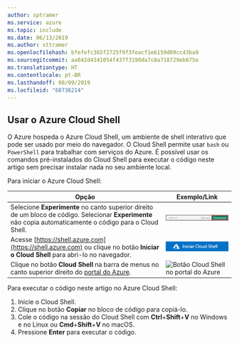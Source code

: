 ```yaml
---
author: sptramer
ms.service: azure
ms.topic: include
ms.date: 06/13/2019
ms.author: sttramer
ms.openlocfilehash: bfefefc365f2725f9f3feacf1e6159d09cc43ba9
ms.sourcegitcommit: aa042d4341054f437f3190da7c8a718729eb675e
ms.translationtype: HT
ms.contentlocale: pt-BR
ms.lasthandoff: 08/09/2019
ms.locfileid: "68736214"
---
```

## <a name="use-azure-cloud-shell"></a>Usar o Azure Cloud Shell

O Azure hospeda o Azure Cloud Shell, um ambiente de shell interativo que pode ser usado por meio do navegador. O Cloud Shell permite usar `bash` ou `PowerShell` para trabalhar com serviços do Azure. É possível usar os comandos pré-instalados do Cloud Shell para executar o código neste artigo sem precisar instalar nada no seu ambiente local.

Para iniciar o Azure Cloud Shell:

| Opção | Exemplo/Link |
|-----------------------------------------------|---|
| Selecione **Experimente** no canto superior direito de um bloco de código. Selecionar **Experimente** não copia automaticamente o código para o Cloud Shell. | ![Exemplo de “Experimente” no Azure Cloud Shell](./media/cloud-shell-try-it/cli-try-it.png) |
| Acesse [https://shell.azure.com](https://shell.azure.com) ou clique no botão **Iniciar o Cloud Shell** para abri-lo no navegador. | [![Inicie o Cloud Shell em uma nova janela](media/cloud-shell-try-it/launchcloudshell.png)](https://shell.azure.com) |
| Clique no botão **Cloud Shell** na barra de menus no canto superior direito do [portal do Azure](https://portal.azure.com). | ![Botão Cloud Shell no portal do Azure](./media/cloud-shell-try-it/cloud-shell-menu.png) |

Para executar o código neste artigo no Azure Cloud Shell:

1. Inicie o Cloud Shell.
1. Clique no botão **Copiar** no bloco de código para copiá-lo. 
1. Cole o código na sessão do Cloud Shell com **Ctrl**+**Shift**+**V** no Windows e no Linux ou **Cmd**+**Shift**+**V** no macOS. 
1. Pressione **Enter** para executar o código.


